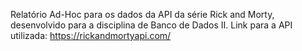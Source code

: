 Relatório Ad-Hoc para os dados da API da série Rick and Morty, desenvolvido para a disciplina de Banco de Dados II.
Link para a API utilizada: https://rickandmortyapi.com/
